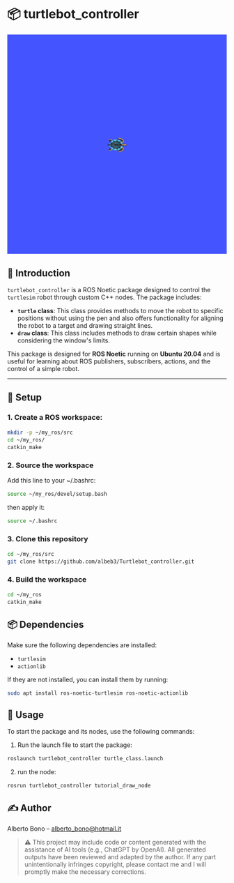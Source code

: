  # 📦 turtlebot_controller
 
 ![Demo GIF](gif/turtle_shapes.gif)


## 📖 Introduction

`turtlebot_controller` is a ROS Noetic package designed to control the `turtlesim` robot through custom C++ nodes. The package includes:

- **`turtle` class**: This class provides methods to move the robot to specific positions without using the pen and also offers functionality for aligning the robot to a target and drawing straight lines.
- **`draw` class**: This class includes methods to draw certain shapes while considering the window's limits.

This package is designed for **ROS Noetic** running on **Ubuntu 20.04** and is useful for learning about ROS publishers, subscribers, actions, and the control of a simple robot.

---


## 🔧 Setup

### 1. Create a ROS workspace:

```bash
mkdir -p ~/my_ros/src
cd ~/my_ros/
catkin_make
```
### 2. Source the workspace
Add this line to your ~/.bashrc:
```bash
source ~/my_ros/devel/setup.bash
```
then apply it:
```bash
source ~/.bashrc
```

### 3. Clone this repository 
```bash
cd ~/my_ros/src
git clone https://github.com/albeb3/Turtlebot_controller.git
```

### 4. Build the workspace
```bash
cd ~/my_ros
catkin_make
```

## 📦 Dependencies

Make sure the following dependencies are installed:

- `turtlesim`
- `actionlib`

If they are not installed, you can install them by running:

```bash
sudo apt install ros-noetic-turtlesim ros-noetic-actionlib
```
## 🚀 Usage

To start the package and its nodes, use the following commands:

1. Run the launch file to start the package:

```bash
roslaunch turtlebot_controller turtle_class.launch
```
2. run the node:

```bash
rosrun turtlebot_controller tutorial_draw_node 
```
## ✍️ Author
Alberto Bono – alberto_bono@hotmail.it

> ⚠️ This project may include code or content generated with the assistance of AI tools (e.g., ChatGPT by OpenAI). All generated outputs have been reviewed and adapted by the author. If any part unintentionally infringes copyright, please contact me and I will promptly make the necessary corrections.


